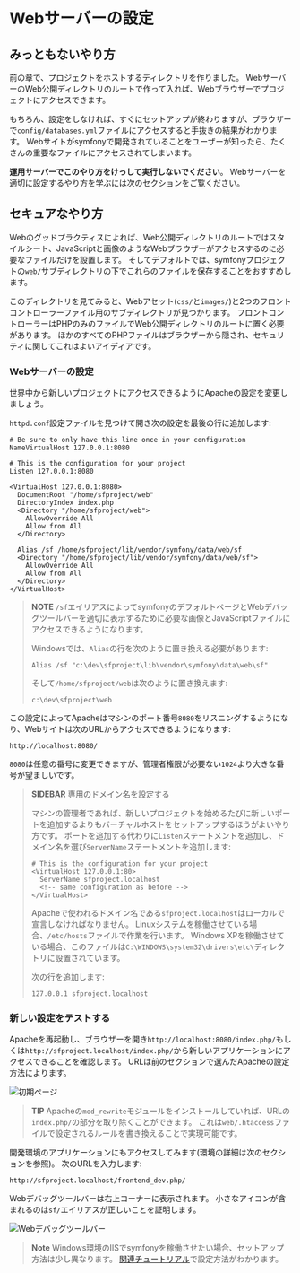Webサーバーの設定
===================

みっともないやり方
------------------

前の章で、プロジェクトをホストするディレクトリを作りました。
WebサーバーのWeb公開ディレクトリのルートで作って入れば、Webブラウザーでプロジェクトにアクセスできます。

もちろん、設定をしなければ、すぐにセットアップが終わりますが、ブラウザーで`config/databases.yml`ファイルにアクセスすると手抜きの結果がわかります。
Webサイトがsymfonyで開発されていることをユーザーが知ったら、たくさんの重要なファイルにアクセスされてしまいます。

**運用サーバーでこのやり方をけっして実行しないでください**。
Webサーバーを適切に設定するやり方を学ぶには次のセクションをご覧ください。

セキュアなやり方
----------------

Webのグッドプラクティスによれば、Web公開ディレクトリのルートではスタイルシート、JavaScriptと画像のようなWebブラウザーがアクセスするのに必要なファイルだけを設置します。
そしてデフォルトでは、symfonyプロジェクトの`web/`サブディレクトリの下でこれらのファイルを保存することをおすすめします。

このディレクトリを見てみると、Webアセット(`css/`と`images/`)と2つのフロントコントローラーファイル用のサブディレクトリが見つかります。
フロントコントローラーはPHPのみのファイルでWeb公開ディレクトリのルートに置く必要があります。
ほかのすべてのPHPファイルはブラウザーから隠され、セキュリティに関してこれはよいアイディアです。

### Webサーバーの設定

世界中から新しいプロジェクトにアクセスできるようにApacheの設定を変更しましょう。

`httpd.conf`設定ファイルを見つけて開き次の設定を最後の行に追加します:

    # Be sure to only have this line once in your configuration
    NameVirtualHost 127.0.0.1:8080

    # This is the configuration for your project
    Listen 127.0.0.1:8080

    <VirtualHost 127.0.0.1:8080>
      DocumentRoot "/home/sfproject/web"
      DirectoryIndex index.php
      <Directory "/home/sfproject/web">
        AllowOverride All
        Allow from All
      </Directory>

      Alias /sf /home/sfproject/lib/vendor/symfony/data/web/sf
      <Directory "/home/sfproject/lib/vendor/symfony/data/web/sf">
        AllowOverride All
        Allow from All
      </Directory>
    </VirtualHost>

>**NOTE**
>`/sf`エイリアスによってsymfonyのデフォルトページとWebデバッグツールバーを適切に表示するために必要な画像とJavaScriptファイルにアクセスできるようになります。
>
>Windowsでは、`Alias`の行を次のように置き換える必要があります:
>
>     Alias /sf "c:\dev\sfproject\lib\vendor\symfony\data\web\sf"
>
>そして`/home/sfproject/web`は次のように置き換えます:
>
>     c:\dev\sfproject\web

この設定によってApacheはマシンのポート番号`8080`をリスニングするようになり、Webサイトは次のURLからアクセスできるようになります:

    http://localhost:8080/

`8080`は任意の番号に変更できますが、管理者権限が必要ない`1024`より大きな番号が望ましいです。

>**SIDEBAR**
>専用のドメイン名を設定する
>
>マシンの管理者であれば、新しいプロジェクトを始めるたびに新しいポートを追加するよりもバーチャルホストをセットアップするほうがよいやり方です。
>ポートを追加する代わりに`Listen`ステートメントを追加し、ドメイン名を選び`ServerName`ステートメントを追加します:
>
>     # This is the configuration for your project
>     <VirtualHost 127.0.0.1:80>
>       ServerName sfproject.localhost
>       <!-- same configuration as before -->
>     </VirtualHost>
>
>Apacheで使われるドメイン名である`sfproject.localhost`はローカルで宣言しなければなりません。
>Linuxシステムを稼働させている場合、`/etc/hosts`ファイルで作業を行います。
>Windows XPを稼働させている場合、このファイルは`C:\WINDOWS\system32\drivers\etc\`ディレクトリに設置されています。
>
>次の行を追加します:
>
>     127.0.0.1 sfproject.localhost

### 新しい設定をテストする

Apacheを再起動し、ブラウザーを開き`http://localhost:8080/index.php/`もしくは`http://sfproject.localhost/index.php/`から新しいアプリケーションにアクセスできることを確認します。
URLは前のセクションで選んだApacheの設定方法によります。

![初期ページ](http://www.symfony-project.org/images/getting-started/1_3/congratulations.png)

>**TIP**
>Apacheの`mod_rewrite`モジュールをインストールしていれば、URLの`index.php/`の部分を取り除くことができます。
>これは`web/.htaccess`ファイルで設定されるルールを書き換えることで実現可能です。

開発環境のアプリケーションにもアクセスしてみます(環境の詳細は次のセクションを参照)。
次のURLを入力します:

    http://sfproject.localhost/frontend_dev.php/

Webデバッグツールバーは右上コーナーに表示されます。
小さなアイコンが含まれるのは`sf/`エイリアスが正しいことを証明します。

![Webデバッグツールバー](http://www.symfony-project.org/images/getting-started/1_3/web_debug_toolbar.png)

>**Note**
>Windows環境のIISでsymfonyを稼働させたい場合、セットアップ方法は少し異なります。
>[関連チュートリアル](http://www.symfony-project.org/cookbook/1_0/ja/web_server_iis)で設定方法がわかります。
